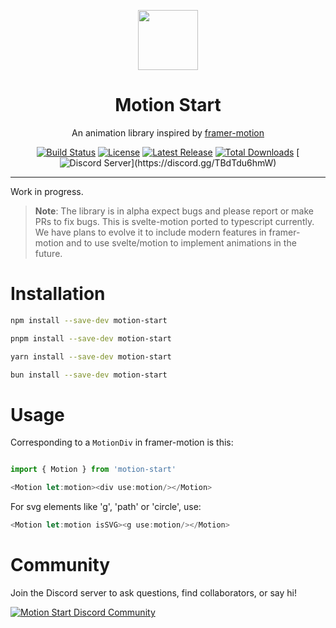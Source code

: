 <p align="center">
 <img align="center" src="https://cdn.discordapp.com/attachments/1288125624317382677/1288132876793020448/icon.png?ex=6705363a&is=6703e4ba&hm=a9dd121a4b4cac11a7ae3f206e5f5f2728f75a897ea3b5e5180fa4b94aa0e655&" height="96" />
 <h1 align="center">
  Motion Start
 </h1>
</p>

<div align="center">

An animation library inspired by [framer-motion](https://www.framer.com/motion/)

[![Build Status](https://img.shields.io/github/actions/workflow/status/JonathonRP/motion-start/main.yaml)](https://github.com/JonathonRP/motion-start/actions)
[![License](https://img.shields.io/npm/l/motion-start.svg?color=blue)](https://github.com/JonathonRP/motion-start/blob/main/LICENSE.md)
[![Latest Release](https://img.shields.io/npm/v/motion-start.svg)](https://github.com/JonathonRP/motion-start/releases)
[![Total Downloads](https://img.shields.io/npm/dt/motion-start.svg)](https://www.npmjs.com/package/motion-start)
[![Discord Server](https://img.shields.io/discord/1288125623570530334?logo=discord&logoColor=white&label=community&labelColor=5865F2")](https://discord.gg/TBdTdu6hmW)

---
</div>



Work in progress.

> **Note**: The library is  in alpha expect bugs and please report or make PRs to fix bugs. This is svelte-motion ported to typescript currently. We have plans to evolve it to include modern features in framer-motion and to use svelte/motion to implement animations in the future.

# Installation

```sh
npm install --save-dev motion-start
```

```sh
pnpm install --save-dev motion-start
```

```sh
yarn install --save-dev motion-start
```

```sh
bun install --save-dev motion-start
```

# Usage

Corresponding to a `MotionDiv` in framer-motion is this:

```javascript

import { Motion } from 'motion-start'

<Motion let:motion><div use:motion/></Motion>
```
For svg elements like 'g', 'path' or 'circle', use:

```javascript
<Motion let:motion isSVG><g use:motion/></Motion>
```


# Community
Join the Discord server to ask questions, find collaborators, or say hi!

<a href="https://discord.gg/bTa32kj9T3" alt="Motion Start">
<picture>
  <source media="(prefers-color-scheme: dark)" srcset="https://invidget.switchblade.xyz/bTa32kj9T3">
  <img alt="Motion Start Discord Community" src="https://invidget.switchblade.xyz/bTa32kj9T3?theme=light">
</picture>
</a>
